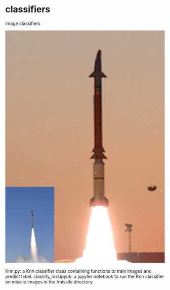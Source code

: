# classifiers
 image classifiers

![](https://github.com/C4dynamics/classifiers/blob/main/irondome.gif)



Knn.py: a Knn classifier class containing functions to train images and predict label.
classify_msl.ipynb: a jupyter notebook to run the Knn classifier on missile images in the /missile directory. 
